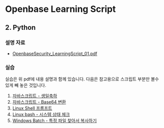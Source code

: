 # Openbase Learning Script
## 2. Python 

### 설명 자료
* [OpenbaseSecurity_LearningScript_01.pdf](./01/OpenbaseSecurity_LearningScript_01.pdf)

### 실습

실습은 위 pdf에 내용 설명과 함께 있습니다. 
다음은 참고용으로 스크립트 부분만 볼수 있게 빼 놓은 것입니다.

1. [자바스크립트 - 생일축하](./01/exercise01.md)
2. [자바스크립트 - Base64 변환](./01/exercise02.md)
3. [Linux Shell 프롬프트](./01/exercise03.md)
4. [Linux bash - 시스템 상태 체크](./01/exercise04.md)
5. [Windows Batch - 특정 파일 찾아서 복사하기](./01/exercise05.md)

